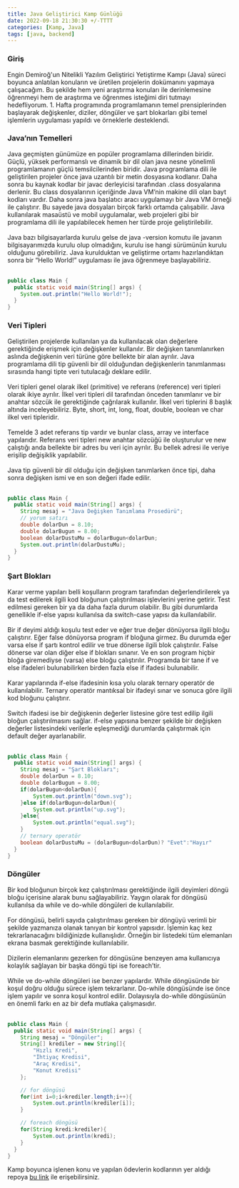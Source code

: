 ```yaml
---
title: Java Geliştirici Kamp Günlüğü
date: 2022-09-18 21:30:30 +/-TTTT
categories: [Kamp, Java]
tags: [java, backend]
---
```


### Giriş

<div class='text-justify'> Engin Demiroğ'un Nitelikli Yazılım Geliştirici Yetiştirme Kampı (Java) süreci boyunca anlatılan konuların ve üretilen projelerin dokümanını yapmaya çalışacağım. Bu şekilde hem yeni araştırma konuları ile derinlemesine öğrenmeyi hem de araştırma ve öğrenmes isteğimi diri tutmayı hedefliyorum. 1. Hafta programında programlamanın temel prensiplerinden başlayarak değişkenler, diziler, döngüler ve şart blokarları gibi temel işlemlerin uygulaması yapıldı ve örneklerle desteklendi.
</div>


### Java’nın Temelleri

 <div class='text-justify'>Java geçmişten günümüze en popüler programlama dillerinden biridir. Güçlü, yüksek performanslı ve dinamik bir dil olan java nesne yönelimli programlamanın güçlü temsilcilerinden biridir. Java programlama dili ile geliştirilen projeler önce java uzantılı bir metin dosyasına kodlanır. Daha sonra bu kaynak kodlar bir javac derleyicisi tarafından .class dosyalarına derlenir. Bu class dosyalarının içeriğinde Java VM’nin makine dili olan bayt kodları vardır. Daha sonra java başlatıcı aracı uygulamayı bir Java VM örneği ile çalıştırır. Bu sayede java dosyaları birçok farklı ortamda çalışabilir. Java kullanılarak masaüstü ve mobil uygulamalar, web projeleri gibi bir programlama dili ile yapılabilecek hemen her türde proje geliştirilebilir. </div><br>
 
<div class='text-justify'>Java bazı bilgisayarlarda kurulu gelse de java -version komutu ile javanın bilgisayarımızda kurulu olup olmadığını, kurulu ise hangi sürümünün kurulu olduğunu görebiliriz. Java kurulduktan ve geliştirme ortamı hazırlandıktan sonra bir “Hello World!” uygulaması ile java öğrenmeye başlayabiliriz.</div><br>

```java
public class Main {
  public static void main(String[] args) {
    System.out.println("Hello World!");
  }
}
```

### Veri Tipleri

<div class='text-justify'> Geliştirilen projelerde kullanılan ya da kullanılacak olan değerlere gerektiğinde erişmek için değişkenler kullanılır. Bir değişken tanımlanırken aslında değişkenin veri türüne göre bellekte bir alan ayrılır. Java programlama dili tip güvenli bir dil olduğundan değişkenlerin tanımlanması sırasında hangi tipte veri tutulacağı deklare edilir. </div><br>

<div class='text-justify'>Veri tipleri genel olarak ilkel (primitive) ve referans (reference) veri tipleri olarak ikiye ayrılır. İlkel veri tipleri dil tarafından önceden tanımlanır ve bir anahtar sözcük ile gerektiğinde çağrılarak kullanılır. İlkel veri tiplerini 8 başlık altında inceleyebiliriz. Byte, short, int, long, float, double, boolean ve char ilkel veri tipleridir.</div><br>

<div class='text-justify'> Temelde 3 adet referans tip vardır ve bunlar class, array ve interface yapılarıdır. Referans veri tipleri new anahtar sözcüğü ile oluşturulur ve new çalıştığı anda bellekte bir adres bu veri için ayrılır. Bu bellek adresi ile veriye erişilip değişiklik yapılabilir. </div><br>

<div class='text-justify'>Java tip güvenli bir dil olduğu için değişken tanımlarken önce tipi, daha sonra değişken ismi ve en son değeri ifade edilir.</div><br>

```java
public class Main {
  public static void main(String[] args) {
    String mesaj = "Java Değişken Tanımlama Prosedürü";
    // yorum satırı
    double dolarDun = 8.10;
    double dolarBugun = 8.00;
    boolean dolarDustuMu = dolarBugun<dolarDun;
    System.out.println(dolarDustuMu);
  }
}
```
### Şart Blokları

<div class='text-justify'> Karar verme yapıları belli koşulların program tarafından değerlendirilerek ya da test edilerek ilgili kod bloğunun çalıştırılması işlevlerini yerine getirir. Test edilmesi gereken bir ya da daha fazla durum olabilir. Bu gibi durumlarda genellikle if-else yapısı kullanılsa da switch-case yapısı da kullanılabilir. </div><br>

<div class='text-justify'> Bir if deyimi aldığı koşulu test eder ve eğer true değer dönüyorsa ilgili bloğu çalıştırır. Eğer false dönüyorsa program if bloğuna girmez. Bu durumda eğer varsa else if şartı kontrol edilir ve true dönerse ilgili blok çalıştırılır. False dönerse var olan diğer else if blokları sınanır. Ve en son program hiçbir bloğa giremediyse (varsa) else bloğu çalıştırılır. Programda bir tane if ve else ifadeleri bulunabilirken birden fazla else if ifadesi bulunabilir.</div><br>

<div class='text-justify'>Karar yapılarında if-else ifadesinin kısa yolu olarak ternary operatör de kullanılabilir. Ternary operatör mantıksal bir ifadeyi sınar ve sonuca göre ilgili kod bloğunu çalıştırır.</div><br>

<div class='text-justify'>Switch ifadesi ise bir değişkenin değerler listesine göre test edilip ilgili bloğun çalıştırılmasını sağlar. if-else yapısına benzer şekilde bir değişken değerler listesindeki verilerle eşleşmediği durumlarda çalıştırmak için default değer ayarlanabilir.</div><br>

```java
public class Main {
  public static void main(String[] args) {
    String mesaj = "Şart Blokları";
    double dolarDun = 8.10;
    double dolarBugun = 8.00;
    if(dolarBugun<dolarDun){
		System.out.println("down.svg");
	}else if(dolarBugun>dolarDun){
		System.out.println("up.svg");
	}else{
		System.out.println("equal.svg");
	}
	// ternary operatör
	boolean dolarDustuMu = (dolarBugun<dolarDun)? "Evet":"Hayır"
  }
}
```

### Döngüler

<div class='text-justify'> Bir kod bloğunun birçok kez çalıştırılması gerektiğinde ilgili deyimleri döngü bloğu içerisine alarak bunu sağlayabiliriz. Yaygın olarak for döngüsü kullanılsa da while ve do-while döngüleri de kullanılabilir. </div><br>

<div class='text-justify'>For döngüsü, belirli sayıda çalıştırılması gereken bir döngüyü verimli bir şekilde yazmanıza olanak tanıyan bir kontrol yapısıdır. İşlemin kaç kez tekrarlanacağını bildiğinizde kullanışlıdır. Örneğin bir listedeki tüm elemanları ekrana basmak gerektiğinde kullanılabilir.</div><br>

<div class='text-justify'>Dizilerin elemanlarını gezerken for döngüsüne benzeyen ama kullanıcıya kolaylık sağlayan bir başka döngü tipi ise foreach’tir. </div><br>

<div class='text-justify'>While ve do-while döngüleri ise benzer yapılardır. While döngüsünde bir koşul doğru olduğu sürece işlem tekrarlanır. Do-while döngüsünde ise önce işlem yapılır ve sonra koşul kontrol edilir. Dolayısıyla do-while döngüsünün en önemli farkı en az bir defa mutlaka çalışmasıdır.</div><br>

  
```java
public class Main {
  public static void main(String[] args) {
    String mesaj = "Döngüler";
    String[] krediler = new String[]{
		"Hızlı Kredi",
		"İhtiyaç Kredisi",
		"Araç Kredisi",
		"Konut Kredisi"
	};

	// for döngüsü
	for(int i=0;i<krediler.length;i++){
		System.out.println(krediler[i]);
	}

	// foreach döngüsü
	for(String kredi:krediler){
		System.out.println(kredi); 
	}
  }
}
```

Kamp boyunca işlenen konu ve yapılan ödevlerin kodlarının yer aldığı repoya [bu link](https://github.com/muzafferbulut/java-developer-camp) ile erişebilirsiniz.
